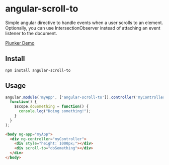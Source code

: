 # angular-scroll-to
Simple angular directive to handle events when a user scrolls to an element. Optionally, you can use IntersectionObserver instead of attaching an event listener to the document.

[Plunker Demo](https://embed.plnkr.co/q9Zm5IpRd4fpiY83DZIm/)

## Install
```
npm install angular-scroll-to
```

## Usage
```javascript
angular.module('myApp', ['angular-scroll-to']).controller('myController',
  function() {
    $scope.doSomething = function() {
      console.log("Doing something!");
    }
  }
);
```

```html
<body ng-app="myApp">
  <div ng-controller="myController">
    <div style="height: 1000px;"></div>
    <div scroll-to="doSomething"></div>
  </div>
</body>
```
